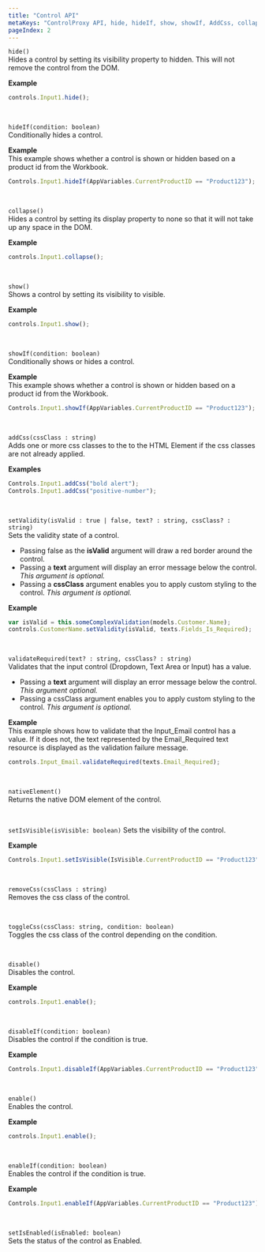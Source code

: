```yaml
---
title: "Control API"
metaKeys: "ControlProxy API, hide, hideIf, show, showIf, AddCss, collapse, SetValidity, validateRequired, NativeElement, RemoveCss, ToggleCss, Disable, DisableIf, Enable, EnableIf, SetIsEnabled "
pageIndex: 2
---
```


`hide()`  
Hides a control by setting its visibility property to hidden. This will not remove the control from the DOM.

**Example**

```js
controls.Input1.hide();
```

<br/>

`hideIf(condition: boolean)`  
Conditionally hides a control.

**Example**  
 This example shows whether a control is shown or hidden based on a product id from the Workbook.

```js
Controls.Input1.hideIf(AppVariables.CurrentProductID == "Product123");
```

<br/>

`collapse()`  
Hides a control by setting its display property to none so that it will not take up any space in the DOM.

**Example**

```js
controls.Input1.collapse();
```

<br/>

`show()`  
Shows a control by setting its visibility to visible.

**Example**

```javascript
controls.Input1.show();
```

<br/>

`showIf(condition: boolean)`  
Conditionally shows or hides a control.

**Example**  
This example shows whether a control is shown or hidden based on a product id from the Workbook.

```js
Controls.Input1.showIf(AppVariables.CurrentProductID == "Product123");
```

<br/>

`addCss(cssClass : string)`  
Adds one or more css classes to the to the HTML Element if the css classes are not already applied.

**Examples**

```js
Controls.Input1.addCss("bold alert");
Controls.Input1.addCss("positive-number");
```

<br/>

`setValidity(isValid : true | false, text? : string, cssClass? : string)`  
Sets the validity state of a control.

- Passing false as the **isValid** argument will draw a red border around the control.
- Passing a **text** argument will display an error message below the control. _This argument is optional._
- Passing a **cssClass** argument enables you to apply custom styling to the control. _This argument is optional._

**Example**

```js
var isValid = this.someComplexValidation(models.Customer.Name);
controls.CustomerName.setValidity(isValid, texts.Fields_Is_Required);
```

<br/>

`validateRequired(text? : string, cssClass? : string)`  
Validates that the input control (Dropdown, Text Area or Input) has a value.

- Passing a **text** argument will display an error message below the control. _This argument optional._
- Passing a cssClass argument enables you to apply custom styling to the control. _This argument is optional._

**Example**  
This example shows how to validate that the Input_Email control has a value. If it does not, the text represented by the Email_Required text resource is displayed as the validation failure message.

```js
controls.Input_Email.validateRequired(texts.Email_Required);
```

<br/>

`nativeElement()`  
Returns the native DOM element of the control.

<br/>

`setIsVisible(isVisible: boolean)`
Sets the visibility of the control.

**Example**

```js
Controls.Input1.setIsVisible(IsVisible.CurrentProductID == "Product123");
```

<br/>

`removeCss(cssClass : string)`  
Removes the css class of the control.

<br/>

`toggleCss(cssClass: string, condition: boolean)`  
Toggles the css class of the control depending on the condition.

<br/>

`disable()`  
Disables the control.

**Example**

```js
controls.Input1.enable();
```

<br/>

`disableIf(condition: boolean)`  
Disables the control if the condition is true.

**Example**

```js
Controls.Input1.disableIf(AppVariables.CurrentProductID == "Product123");
```

<br/>

`enable()`  
Enables the control.

**Example**

```js
controls.Input1.enable();
```

<br/>

`enableIf(condition: boolean)`  
Enables the control if the condition is true.

**Example**

```js
Controls.Input1.enableIf(AppVariables.CurrentProductID == "Product123");
```

<br/>

`setIsEnabled(isEnabled: boolean)`  
Sets the status of the control as Enabled.
